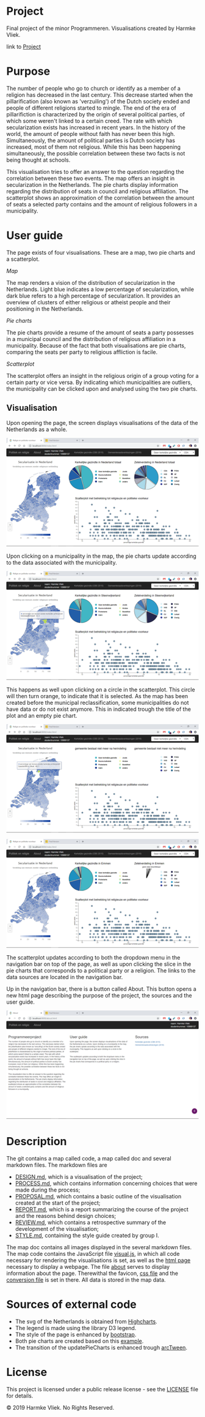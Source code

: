 # Project
Final project of the minor Programmeren. Visualisations created by Harmke Vliek.

link to [Project](https://harmkev.github.io/finalProject/code/)

# Purpose
The number of people who go to church or identify as a member of a religion has decreased in the last century. This decrease started when the pillarification (also known as 'verzuiling') of the Dutch society ended and people of different religions started to mingle. The end of the era of pillarifiction is characterized by the origin of several political parties, of which some weren't linked to a certain creed. The rate with which secularization exists has increased in recent years. In the history of the world, the amount of people without faith has never been this high. Simultaneously, the amount of political parties is Dutch society has increased, most of them not religious. While this has been happening simultaneously, the possible correlation between these two facts is not being thought at schools.

This visualisation tries to offer an answer to the question regarding the correlation between these two events. The map offers an insight in secularization in the Netherlands. The pie charts display information regarding the distribution of seats in council and religious affiliation. The scatterplot shows an approximation of the correlation between the amount of seats a selected party contains and the amount of religious followers in a municipality.

# User guide
The page exists of four visualisations. These are a map, two pie charts and a scatterplot.

*Map*

The map renders a vision of the distribution of secularization in the Netherlands. Light blue indicates a low percentage of secularization, while dark blue refers to a high percentage of secularization. It provides an overview of clusters of either religious or atheist people and their positioning in the Netherlands.

*Pie charts*

The pie charts provide a resume of the amount of seats a party possesses in a municipal council and the distribution of religious affiliation in a municipality. Because of the fact that both visualisations are pie charts, comparing the seats per party to religious affliction is facile.

*Scatterplot*

The scatterplot offers an insight in the religious origin of a group voting for a certain party or vice versa. By indicating which municipalities are outliers, the municipality can be clicked upon and analysed using the two pie charts.

## Visualisation
Upon opening the page, the screen displays visualisations of the data of the Netherlands as a whole.

![First entry](doc/screenFE.png)

Upon clicking on a municipality in the map, the pie charts update according to the data associated with the municipality.

![update](doc/screenGem.png)

This happens as well upon clicking on a circle in the scatterplot. This circle will then turn orange, to indicate that it is selected. As the map has been created before the municipal reclassification, some municipalities do not have data or do not exist anymore. This in indicated trough the title of the plot and an empty pie chart.

![Non-existent municipality](doc/screenGeenGem.png)

![No data](doc/screenNoData.png)

The scatterplot updates according to both the dropdown menu in the navigation bar on top of the page, as well as upon clicking the slice in the pie charts that corresponds to a political party or a religion.
The links to the data sources are located in the navigation bar.

Up in the navigation bar, there is a button called About. This button opens a new html page describing the purpose of the project, the sources and the user guide.

![About](doc/screenAbout.png)

# Description
The git contains a map called code, a map called doc and several markdown files. The markdown files are
* [DESIGN.md](DESIGN.md), which is a visualisation of the project;
* [PROCESS.md](PROCESS.md), which contains information concerning choices that were made during the process;
* [PROPOSAL.md](PROPOSAL.md), which contains a basic outline of the visualisation created at the start of the project;
* [REPORT.md](REPORT.md), which is a report summarizing the course of the project and the reasons behind design choices;
* [REVIEW.md](REVIEW.md), which contains a retrospective summary of the development of the visualisation;
* [STYLE.md](STYLE.md), containing the style guide created by group I.

The map doc contains all images displayed in the several markdown files. The map code contains the JavaScript file [visual.js](code/visual.js), in which all code necessary for rendering the visualisations is set, as well as the [html page](code/index.html) necessary to display a webpage. The file [about](about.html) serves to display information about the page. Therewithal the favicon, [css file](code/style.css) and the [conversion file](code/CONVERT2JSON.py) is set in there. All data is stored in the map data.

# Sources of external code
* The svg of the Netherlands is obtained from [Highcharts](http://code.highcharts.com/mapdata/countries/no/no-all-all.js).
* The legend is made using the library D3 legend.
* The style of the page is enhanced by [bootstrap](https://maxcdn.bootstrapcdn.com/bootstrap/3.3.7/css/bootstrap.min.css).
* Both pie charts are created based on this [example](https://codepen.io/alexmorgan/pen/XXzpZP).
* The transition of the updatePieCharts is enhanced trough [arcTween](https://bl.ocks.org/mbostock/3916621).

# License
This project is licensed under a public release license - see the [LICENSE](LICENSE) file for details.

© 2019 Harmke Vliek. No Rights Reserved.

